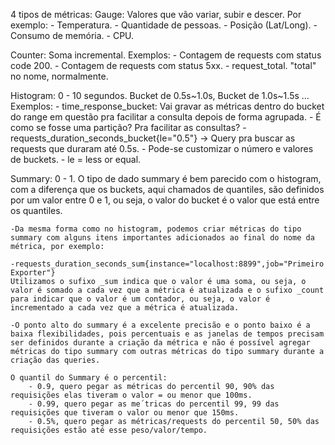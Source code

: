 4 tipos de métricas:
Gauge: Valores que vão variar, subir e descer. Por exemplo: 
    - Temperatura.
    - Quantidade de pessoas.
    - Posição (Lat/Long).
    - Consumo de memória.
    - CPU.

Counter: Soma incremental. Exemplos:
    - Contagem de requests com status code 200.
    - Contagem de requests com status 5xx.
    - request_total. "total" no nome, normalmente.

Histogram: 0 - 10 segundos. Bucket de 0.5s~1.0s, Bucket de 1.0s~1.5s ... Exemplos:
    - time_response_bucket: Vai gravar as métricas dentro do bucket do range em questão pra facilitar a consulta depois de forma agrupada.
    - É como se fosse uma partição? Pra facilitar as consultas?
    - requests_duration_seconds_bucket{le="0.5"} -> Query pra buscar as requests que duraram até 0.5s.
    - Pode-se customizar o número e valores de buckets.
    - le = less or equal.

Summary: 0 - 1. O tipo de dado summary é bem parecido com o histogram, com a diferença que os buckets, aqui chamados de quantiles, são definidos por um valor entre 0 e 1, ou seja, o valor do bucket é o valor que está entre os quantiles.

    -Da mesma forma como no histogram, podemos criar métricas do tipo summary com alguns itens importantes adicionados ao final do nome da métrica, por exemplo:

    -requests_duration_seconds_sum{instance="localhost:8899",job="Primeiro Exporter"}
    Utilizamos o sufixo _sum indica que o valor é uma soma, ou seja, o valor é somado a cada vez que a métrica é atualizada e o sufixo _count para indicar que o valor é um contador, ou seja, o valor é incrementado a cada vez que a métrica é atualizada.

    -O ponto alto do summary é a excelente precisão e o ponto baixo é a baixa flexibilidades, pois percentuais e as janelas de tempos precisam ser definidos durante a criação da métrica e não é possível agregar métricas do tipo summary com outras métricas do tipo summary durante a criação das queries.

    O quantil do Summary é o percentil:
        - 0.9, quero pegar as métricas do percentil 90, 90% das requisições elas tiveram o valor = ou menor que 100ms.
        - 0.99, quero pegar as me´tricas do percentil 99, 99 das requisições que tiveram o valor ou menor que 150ms.
        - 0.5%, quero pegar as métricas/requests do percentil 50, 50% das requisições estão até esse peso/valor/tempo.


